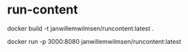 # run-content




docker build -t janwillemwilmsen/runcontent:latest .

docker run -p 3000:8080 janwillemwilmsen/runcontent:latest
